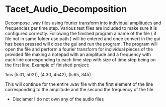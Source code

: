 # Tacet_Audio_Decomposition
Decompose .wav files using fourier transform into individual amplitudes and frequencies per time step. Various test files are included to make sure it is configured correctly. Following the finished program a name of the file ( if file not in same folder use path ) will be entered and once convert in the gui has been pressed will close the gui and run the program. The program will open the file and perform a fourier transform for individual pieces of the provided file making a notepad with an amplitude and a frequency with each line corresponding to each time step with size of time step being on the first line.
Example of finished project:

1ms
(5.01, 5021), 
(4.30, 4542),
(5.65, 345)

This will continue for the entire .wav file with the first element of the line corresponding to the amplitude and the second the frequency of the file.

* Disclamer I do not own any of the audio files
